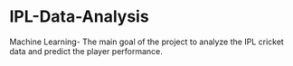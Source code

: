 # IPL-Data-Analysis
Machine Learning- The main goal of the project to analyze the IPL cricket data and predict the player performance. 
